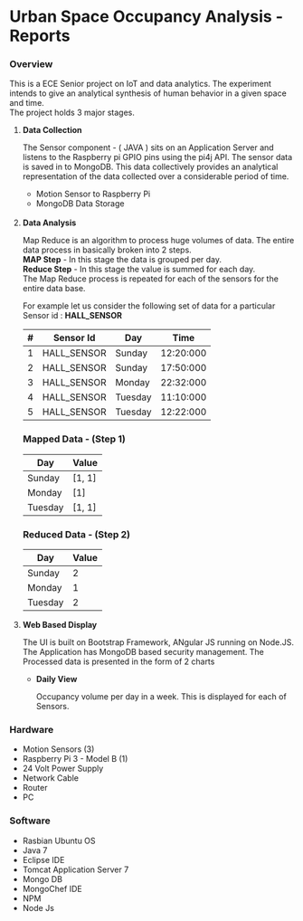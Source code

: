 <div>
	<div>
		<h1>Urban Space Occupancy Analysis - Reports</h1>
	</div>
	<div>	
		<h3>Overview</h3>
		<p>
		  This is a ECE Senior project on IoT and data analytics. The experiment intends to give an analytical synthesis of human behavior in a given space and time.
		  <br/>
		  The project holds 3 major stages.
		  <ol>
			<li><strong>Data Collection</strong>
				<p>
					The Sensor component - ( JAVA ) sits on an Application Server and listens to the Raspberry pi GPIO pins using the pi4j API. The sensor data is saved in to MongoDB. This data collectively provides an analytical representation of the data collected over a considerable period of time.
				</p>
				<ul>
					<li>Motion Sensor to Raspberry Pi</li>
					<li>MongoDB Data Storage</li>
				</ul><br/>
			</li>
			<li><strong>Data Analysis</strong><br/>
				<p>
					Map Reduce is an algorithm to process huge volumes of data. The entire data process in basically broken into 2 steps.<br/> 
					<strong>MAP Step</strong> - In this stage the data is grouped per day.<br/>
					<strong>Reduce Step</strong> - In this stage the value is summed for each day.<br/>
					The Map Reduce process is repeated for each of the sensors for the entire data base.					
					<div>
						<div>
							<span>
								For example let us consider the following set of data for a particular Sensor id : <strong>HALL_SENSOR</strong>
							</span>						
							<table>
								<thead>
									<tr>
										<th>#</th>
										<th>Sensor Id</th>
										<th>Day</th>
										<th>Time</th>
									</tr>
								</thead>
								<tbody>
									<tr>
										<td>1</td>
										<td>HALL_SENSOR</td>
										<td>Sunday</td>
										<td>12:20:000</td>
									</tr>
									<tr>
										<td>2</td>
										<td>HALL_SENSOR</td>
										<td>Sunday</td>
										<td>17:50:000</td>
									</tr>
									<tr>
										<td>3</td>
										<td>HALL_SENSOR</td>
										<td>Monday</td>
										<td>22:32:000</td>
									</tr>
									<tr>
										<td>4</td>
										<td>HALL_SENSOR</td>
										<td>Tuesday</td>
										<td>11:10:000</td>
									</tr>
									<tr>
										<td>5</td>
										<td>HALL_SENSOR</td>
										<td>Tuesday</td>
										<td>12:22:000</td>
									</tr>								
								</tbody>
							</table>
						</div>
						<!-- /.table-responsive -->
					</div>
					<div>
						<div>
							<div>
								<div>	
								<h3>
									Mapped Data - (Step 1)
								</h3>
								<table>
									<thead>
										<tr>
											<th>Day</th>
											<th>Value</th>
										</tr>
									</thead>
									<tbody>
										<tr>
											<td>Sunday</td>
											<td>[1, 1]</td>
										</tr>
										<tr>
											<td>Monday</td>
											<td>[1]</td>
										</tr>
										<tr>
											<td>Tuesday</td>
											<td>[1, 1]</td>
										</tr>
									</tbody>
								</table>
								</div>
							</div>
							</div>	
							<div>
							<div>
								<div>	
								<h3>
									Reduced Data - (Step 2)
								</h3>								
								<table>
									<thead>
										<tr>
											<th>Day</th>
											<th>Value</th>
										</tr>
									</thead>
									<tbody>
										<tr>
											<td>Sunday</td>
											<td>2</td>
										</tr>
										<tr>
											<td>Monday</td>
											<td>1</td>
										</tr>
										<tr>
											<td>Tuesday</td>
											<td>2</td>
										</tr>
									</tbody>
								</table>
								</div>
							</div>
						</div>
					</div>							
				</p>				
			</li>
			<li><strong>Web Based Display</strong></li>	
				<p>
					The UI is built on Bootstrap Framework, ANgular JS running on Node.JS. The Application has MongoDB based security management. The Processed data is presented in the form of 2 charts
				</p>
				<ul>
					<li>
						<strong>Daily View</strong>
						<p>
							Occupancy volume per day in a week. This is displayed for each of Sensors.
						</p>
					</li>		
				</ul>
		  </ol>	  
		</p>
		<h3>Hardware</h3>
		<p>
			<ul>
				<li>Motion Sensors (3)</li>
				<li>Raspberry Pi 3 - Model B (1)</li>
				<li>24 Volt Power Supply</li>
				<li>Network Cable </li>
				<li>Router</li>
				<li>PC</li>
			</ul>
		</p>
		<h3>Software</h3>
		<p>
			<ul>
				<li>Rasbian Ubuntu OS</li>
				<li>Java 7</li>
				<li>Eclipse IDE</li>
				<li>Tomcat Application Server 7</li>
				<li>Mongo DB</li>
				<li>MongoChef IDE</li>
				<li>NPM</li>
				<li>Node Js</li>
			</ul>
		</p>
	</div>
</div>
